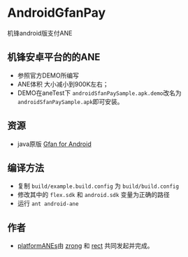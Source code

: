﻿AndroidGfanPay
==============

机锋android版支付ANE

## 机锋安卓平台的的ANE

* 参照官方DEMO所编写
* ANE体积 大小减小到900K左右；
* DEMO在aneTest下  `androidSfanPaySample.apk.demo`改名为`androidSfanPaySample.apk`即可安装。

## 资源

* java原版 [Gfan for Android](http://dev.gfan.com)

## 编译方法
* 复制 `build/example.build.config` 为 `build/build.config`
* 修改其中的 `flex.sdk` 和 `android.sdk` 变量为正确的路径
* 运行 `ant android-ane`


## 作者

* [platformANEs](https://github.com/platformanes)由 [zrong](http://zengrong.net) 和 [rect](http://www.shadowkong.com/) 共同发起并完成。